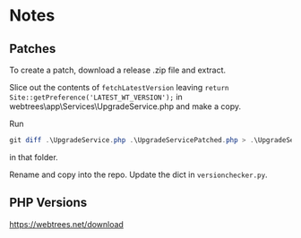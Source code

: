 # Notes

## Patches

To create a patch, download a release .zip file and extract.

Slice out the contents of `fetchLatestVersion` leaving
`return Site::getPreference('LATEST_WT_VERSION');`
in webtrees\app\Services\UpgradeService.php and make a copy.

Run

```powershell
git diff .\UpgradeService.php .\UpgradeServicePatched.php > .\UpgradeService.patch
```

in that folder.

Rename and copy into the repo. Update the dict in `versionchecker.py`.

## PHP Versions

<https://webtrees.net/download>